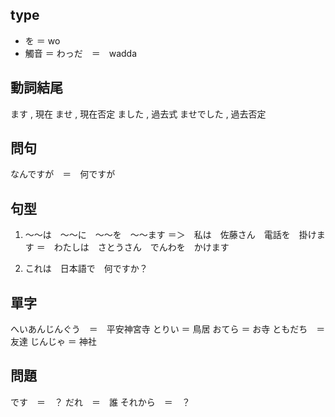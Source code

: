 ## type 
- を ＝ wo 
- 觸音 ＝ わっだ　＝　wadda

## 動詞結尾
ます , 現在
ませ , 現在否定
ました , 過去式
ませでした , 過去否定


## 問句
なんですが　＝　何ですが


## 句型
1. 〜〜は　〜〜に　〜〜を　〜〜ます
＝＞　私は　佐藤さん　電話を　掛けます
＝　わたしは　さとうさん　でんわを　かけます

2. これは　日本語で　何ですか？



## 單字
へいあんじんぐう　＝　平安神宮寺
とりい ＝ 鳥居
おてら ＝ お寺
ともだち　＝　友達
じんじゃ ＝ 神社



## 問題
です　＝　？
だれ　＝　誰
それから　＝　？
